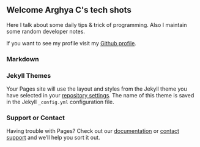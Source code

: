 ## Welcome Arghya C's tech shots

Here I talk about some daily tips & trick of programming. 
Also I maintain some random developer notes.

If you want to see my profile visit my [Github profile](https://github.com/chakrabar).

### Markdown



### Jekyll Themes

Your Pages site will use the layout and styles from the Jekyll theme you have selected in your [repository settings](https://github.com/chakrabar/chakrabar.github.io/settings). The name of this theme is saved in the Jekyll `_config.yml` configuration file.

### Support or Contact

Having trouble with Pages? Check out our [documentation](https://help.github.com/categories/github-pages-basics/) or [contact support](https://github.com/contact) and we’ll help you sort it out.
